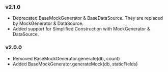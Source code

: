 ### v2.1.0
- Deprecated BaseMockGenerator & BaseDataSource. They are replaced by MockGenerator & DataSource.
- Added support for Simplified Construction with MockGenerator & DataSource.

### v2.0.0
- Removed BaseMockGenerator.generate(db, count)
- Added BaseMockGenerator.generateMock(db, staticFields)